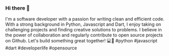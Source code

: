 ### Hi there 👋

I'm a software developer with a passion for writing clean and efficient code. With a strong background in Python, Javascript and Dart, I enjoy taking on challenging projects and finding creative solutions to problems. I believe in the power of collaboration and regularly contribute to open source projects on Github. Let's build something great together! 💻🔨 #python #javascript #dart #developerlife #opensource

<!--
**Sanmeet007/Sanmeet007** is a ✨ _special_ ✨ repository because its `README.md` (this file) appears on your GitHub profile.

Here are some ideas to get you started:

- 🔭 I’m currently working on ...
- 🌱 I’m currently learning ...
- 👯 I’m looking to collaborate on ...
- 🤔 I’m looking for help with ...
- 💬 Ask me about ...
- 📫 How to reach me: ...
- 😄 Pronouns: ...
- ⚡ Fun fact: ...
-->
